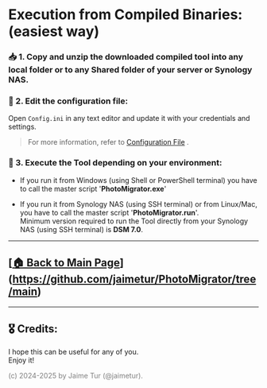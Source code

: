 # Execution from Compiled Binaries: \(easiest way)

### 📥 1. Copy and unzip the downloaded compiled tool into any local folder or to any Shared folder of your server or Synology NAS.

### 📝 2. Edit the configuration file:

Open `Config.ini` in any text editor and update it with your credentials and settings.

> For more information, refer to [Configuration File](https://github.com/jaimetur/PhotoMigrator/blob/main/help/0-configuration-file.md) .

### 🚀 3. Execute the Tool depending on your environment:
  - If you run it from Windows (using Shell or PowerShell terminal) you have to call the master script '**PhotoMigrator.exe**'  

  - If you run it from Synology NAS (using SSH terminal) or from Linux/Mac, you have to call the master script '**PhotoMigrator.run**'.  
    Minimum version required to run the Tool directly from your Synology NAS (using SSH terminal) is **DSM 7.0**.

---

## [[🏠 Back to Main Page](https://github.com/jaimetur/PhotoMigrator/tree/main)](https://github.com/jaimetur/PhotoMigrator/tree/main)


---
## 🎖️ Credits:
I hope this can be useful for any of you.  
Enjoy it!

<span style="color:grey">(c) 2024-2025 by Jaime Tur (@jaimetur).</span> 